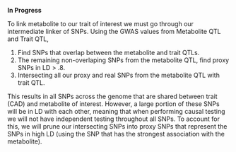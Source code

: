 **In Progress**

To link metabolite to our trait of interest we must go through our intermediate linker of SNPs. Using the GWAS values from Metabolite QTL and Trait QTL, 

  1) Find SNPs that overlap between the metabolite and trait QTLs.
  2) The remaining non-overlaping SNPs from the metabolite QTL, find proxy SNPs in LD > .8.
  3) Intersecting all our proxy and real SNPs from the metabolite QTL with trait QTL.
  
This results in all SNPs across the genome that are shared between trait (CAD) and metabolite of interest. However, a large portion of these SNPs will be in LD with each other, meaning that when performing causal testing we will not have independent testing throughout all SNPs. To account for this, we will prune our intersecting SNPs into proxy SNPs that represent the SNPs in high LD (using the SNP that has the strongest association with the metabolite).

